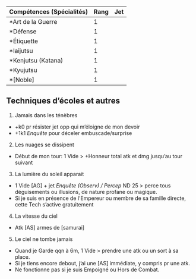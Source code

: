 | Compétences (Spécialités)                     | Rang  | Jet
| --------------------------------------------- | ----- | -------
| *Art de la Guerre                             | 1     |
| *Défense                                      | 1     |
| *Étiquette                                    | 1     |
| *Iaijutsu                                     | 1     |
| *Kenjutsu (Katana)                            | 1     |
| *Kyujutsu                                     | 1     |
| *[Noble]                                      | 1     |

## Techniques d’écoles et autres

1. Jamais dans les ténèbres
  * +<Maitrise>k0 pr résister jet opp qui m’éloigne de mon devoir
  * +1k1 *Enquête* pour déceler embuscade/surprise
2. Les nuages se dissipent
  * Début de mon tour: 1 Vide > +Honneur total atk et dmg jusqu’au tour suivant
3. La lumière du soleil apparait
  * 1 Vide [AG] + jet *Enquête (Observ) / Percep* ND 25 > perce tous déguisements
    ou illusions, de nature profane ou magique.
  * Si je suis en présence de l’Empereur ou membre de sa famille directe, cette
    Tech s’active gratuitement
4. La vitesse du ciel
  * Atk [AS] armes de [samurai]
5. Le ciel ne tombe jamais
  * Quand je Garde qqn à 6m, 1 Vide > prendre une atk ou un sort à sa place.
  * Si je tiens encore debout, j’ai une [AS] immédiate, y compris pr une atk.
  * Ne fonctionne pas si je suis Empoigné ou Hors de Combat.

